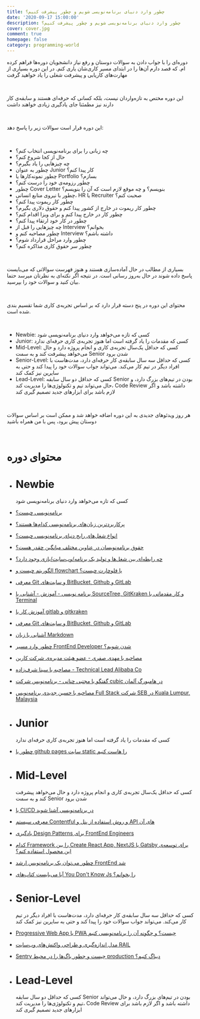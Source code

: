 ```yaml
---
title: چطور وارد دنیای برنامه‌نویسی شویم و چطور پیشرفت کنیم؟
date: '2020-09-17 15:00:00'
description: چطور وارد دنیای برنامه‌نویسی شویم و چطور پیشرفت کنیم؟
cover: cover.jpg
comment: true
homepage: false
category: programming-world
---
```


دوره‌ای را با جواب دادن به سوالات دوستان و رفع نیاز دانشجویان دوره‌ها فراهم کرده ام. که قصد دارم آن‌ها را در ابتدای مسیر کاری‌شان یاری کنم.
در این دوره بسیاری از مهارت‌های کاریابی و پیشرفت شغلی را یاد خواهید گرفت

<br />

این دوره مختص به تازه‌واردان نیست، بلکه کسانی که حرفه‌ای هستند و سابقه‌ی کار دارند نیز مطمئنا جای یادگیری زیادی خواهند داشت

<br />

این دوره قرار است سوالات زیر را پاسخ دهد:

<br />

- چه زبانی را برای برنامه‌نویسی انتخاب کنم؟
- حال از کجا شروع کنم؟
- چه چیز‌هایی را یاد بگیرم؟
- چطور به عنوان Junior کار پیدا کنم؟
- چطور نمونه‌کارها یا Portfolio بسازم؟
- چطور رزومه‌ی خود را درست کنم؟
- چطور Cover Letter بنویسم؟‌ و چه موقع لازم است که آن را بنویسم؟
- چطور با نیروی منابع انسانی، HR یا Recruiter صحبت کنم؟
- چطور کار ریموت پیدا کنم؟
- چطور کار ریموت در خارج از کشور پیدا کنم و حقوق دلاری بگیرم؟
- چطور کار در خارج پیدا کنم و برای ویزا اقدام کنم؟
- چطور در کار خود ارتقاء پیدا کنم؟
- چه چیزهایی را قبل از Interview بخوانم؟
- چطور مصاحبه کنم و Interview داشته باشم؟
- چطور وارد مراحل قرارداد شوم؟
- چطور سر حقوق کاری مذاکره کنم؟

<br />

بسیاری از مطالب در حال آماده‌سازی هستند و هنوز فهرست سوالاتی که می‌بایست پاسخ داده شوند در حال به‌روز رسانی است. در نتیجه اگر نکته‌ای به نظرتان میر‌سد حتما بیان کنید و سوالات خود را بپرسید.

<br />

محتوای این دوره در پنج دسته قرار دارد که بر اساس تجربه‌ی کاری شما تقسیم بندی شده است.

<br />

<ul>
  <li>Newbie: کسی که تازه می‌خواهد وارد دنیای برنامه‌نویسی شود</li>
  <li>Junior: کسی که مقدمات را یاد گرفته است اما هنوز تجربه‌ی کاری حرفه‌ای ندارد</li>
  <li>Mid-Level: کسی که حداقل یک‌سال تجربه‌ی کاری و انجام پروژه دارد و حال می‌خواهد پیشرفت کند و به سمت  Senior شدن برود</li>
  <li>Senior-Level: کسی که حداقل سه سال سابقه‌ی کار حرفه‌ای دارد، مدت‌هاست با افراد دیگر در تیم کار می‌کند. می‌تواند جواب سوالات خود را پیدا کند و حتی به سایرین نیز کمک کند</li>
  <li>Lead-Level: کسی که حداقل دو سال سابقه Senior بودن در تیم‌های بزرگ دارد، و حال می‌تواند تیم و تکنولوژی‌ها را مدیریت کند، Code Review داشته باشد و اگر لازم باشد برای ابزار‌های جدید تصمیم گیری کند</li>
</ul>

<br />

هر روز ویدئوهای جدیدی به این دوره اضافه خواهد شد و ممکن است بر اساس سوالات دوستان پیش برود، پس با من همراه باشید

<br />

# محتوای دوره

<div class="course-items">

- # Newbie

  کسی که تازه می‌خواهد وارد دنیای برنامه‌نویسی شود

- [برنامه‌نویسی چیست؟](/what-is-programming)
- [پرکاربردترین زبان‌های برنامه‌نویسی کدام‌ها هستند؟](/what-are-the-different-types-of-programming)
- [انواع شغل‌های رایج دنیای برنامه‌نویسی چیست؟](/what-are-the-different-types-of-jobs)
- [حقوق برنامه‌نویسان در عناوین مختلف میانگین چقدر هست؟](/how-much-is-the-salary-of-engineers)
- [چه رابطه‌ای بین شغل‌ها و تولید یک برنامه/وب‌سایت/بازی وجود دارد؟](/what-is-the-relation-between-jobs-and-producing-an-app)
- [الگوریتم‌ چیست و flowchart یا فلوچارت چیست؟](/what-is-algorithms-and-what-is-flowchart)
- [معرفی Git و سایت‌های BitBucket, Github و GitLab](/what-is-git-github-bitbucket-gitlab)
- [برنامه نویسی - آموزش - آشنایی با SourceTree, GitKraken و کار مقدماتی با Terminal](/sourcetree-gitkraken-terminal/)
- [آموزش کار با gitlab و gitkraken](/gitlab-gitkraken/)
- [معرفی Git و سایت‌های BitBucket, Github و GitLab](/bitbucket-sourceree-git)
- [آشنایی با زبان Markdown](/markdown-language)
- [چطور وارد مسیر FrontEnd Developer شدن شویم؟](/how-to-be-frontend-developer)
- <span class="star"></span> [مصاحبه با مهدی صفری - عضو هیئت مدیره‌ی شرکت کاربن](/chat-with-mahdi-safari)
- <span class="star"></span> [مصاحبه با سینا شرف‌زاده - Technical Lead Alibaba Co
  ](/chat-with-sina-sharafzadeh-technical-lead-alibaba/)
- <span class="star"></span> [گفتگو با مجتبی چنانی - برنامه‌نویس شرکت cubic در هامبورگ آلمان
  ](/chat-with-mojtaba-chenani-software-engineer-cubic-germany/)
- <span class="star"></span> [مصاحبه با حسین جدیدی برنامه‌نویس Full Stack شرکت SEB در Kuala Lumpur, Malaysia
  ](/chat-with-hossein-jadidi-software-engineer-malaysia)

* # Junior

  کسی که مقدمات را یاد گرفته است اما هنوز تجربه‌ی کاری حرفه‌ای ندارد

- [چطور با github pages سایت static را هاست کنیم](/github-pages-static-html)

- # Mid-Level

  کسی که حداقل یک‌سال تجربه‌ی کاری و انجام پروژه دارد و حال می‌خواهد پیشرفت کند و به سمت Senior شدن برود

- [با CI/CD در برنامه‌نویسی آشنا شوید](/what-is-ci-cd)
- [معرفی سیستم Contentful و روش استفاده از پنل و API های آن](/introduction-to-contentful)
- [یادگیری Design Patterns برای FrontEnd Engineers](/design-patterns-for-frontend-engineers)
- [کدام Framework را بین Create React App, NextJS یا Gatsby برای توسعه‌ی این محصول استفاده کنم؟](/create-react-app-nextjs-gatsby-or-pure)
- [چطور می‌توان یک برنامه‌نویس ارشد FrontEnd شد](/how-to-be-a-senior-frontend-developer)
- [آیا می‌بایست کتاب‌های You Don't Know Js را بخوانم؟](/should-I-read-you-dont-know-js-books)

- # Senior-Level

  کسی که حداقل سه سال سابقه‌ی کار حرفه‌ای دارد، مدت‌هاست با افراد دیگر در تیم کار می‌کند. می‌تواند جواب سوالات خود را پیدا کند و حتی به سایرین نیز کمک کند

- [Progressive Web App یا PWA چیست؟ و چگونه آن را برنامه‌نویسی کنیم](/progressive-web-app)
- [مدل اندازه‌گیری و طراحی واکنش‌های وب‌سایت RAIL](/rail-response-time-design/)
- [Sentry چیست و چطور باگ‌ها را در محیط production دیباگ کنیم؟](/what-is-sentry-how-to-find-bugs-in-production)

- # Lead-Level

  کسی که حداقل دو سال سابقه Senior بودن در تیم‌های بزرگ دارد، و حال می‌تواند تیم و تکنولوژی‌ها را مدیریت کند، Code Review داشته باشد و اگر لازم باشد برای ابزار‌های جدید تصمیم گیری کند

</div>
